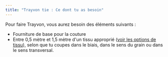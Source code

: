```yaml
---
title: "Trayvon tie : Ce dont tu as besoin"
---
```


Pour faire Trayvon, vous aurez besoin des éléments suivants :

- Fourniture de base pour la couture
- Entre 0,5 mètre et 1,5 mètre d'un tissu approprié ([voir les options de tissu](/docs/patterns/trayvon/fabric)), selon que tu coupes dans le biais, dans le sens du grain ou dans le sens transversal.

